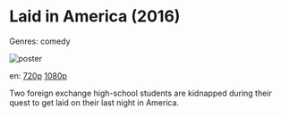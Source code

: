 # Laid in America (2016)

Genres: comedy

![poster](http://image.tmdb.org/t/p/w500/c8rLGRSpgFJFlKlxahJB0xp6AGE.jpg)

en:
  [720p](magnet:?xt=urn:btih:64A2F36E3F685BE31551ACB46358B03BD588468B&tr=udp://glotorrents.pw:6969/announce&tr=udp://tracker.opentrackr.org:1337/announce&tr=udp://torrent.gresille.org:80/announce&tr=udp://tracker.openbittorrent.com:80&tr=udp://tracker.coppersurfer.tk:6969&tr=udp://tracker.leechers-paradise.org:6969&tr=udp://p4p.arenabg.ch:1337&tr=udp://tracker.internetwarriors.net:1337)
  [1080p](magnet:?xt=urn:btih:A764EDD973B2FB13A884757D2563D6B4A4789E3F&tr=udp://glotorrents.pw:6969/announce&tr=udp://tracker.opentrackr.org:1337/announce&tr=udp://torrent.gresille.org:80/announce&tr=udp://tracker.openbittorrent.com:80&tr=udp://tracker.coppersurfer.tk:6969&tr=udp://tracker.leechers-paradise.org:6969&tr=udp://p4p.arenabg.ch:1337&tr=udp://tracker.internetwarriors.net:1337)
  


Two foreign exchange high-school students are kidnapped during their quest to get laid on their last night in America.